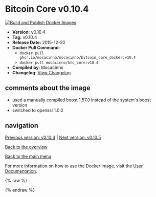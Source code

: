 # Bitcoin Core v0.10.4

[![Build and Publish Docker Images](https://github.com/mocacinno/bitcoin_core_docker/actions/workflows/build-and-publish.yml/badge.svg?branch=v10.4)](https://github.com/mocacinno/bitcoin_core_docker/actions/workflows/build-and-publish.yml)

- **Version:** v0.10.4
- **Tag:** v0.10.4
- **Release Date:** 2015-12-20
- **Docker Pull Command**:
  - `docker pull ghcr.io/mocacinno/mocacinno/bitcoin_core_docker:v10.4`
  - `docker pull mocacinno/btc_core:v10.4`
- **Compiled by**: Mocacinno
- **Changelog**: [View Changelog](https://github.com/bitcoin/bitcoin/blob/v0.10.4/doc/release-notes.md)

## comments about the image

- used a manually compiled boost 1.57.0 instead of the system's boost version
- switched to openssl 1.0.0

## navigation

[Previous version: v0.10.4](./v10.3.md) | [Next version: v0.10.5](./v10.5.md)

[Back to the overview](./Readme.md)

[Back to the main menu](../Readme.md)

For more information on how to use the Docker image, visit the [User Documentation](../userdocs/Readme.md).

<!-- Google tag (gtag.js) -->
{% raw %}
<script async src="https://www.googletagmanager.com/gtag/js?id=G-BPC6NC6FF9"></script>
<script>
  window.dataLayer = window.dataLayer || [];
  function gtag(){dataLayer.push(arguments);}
  gtag('js', new Date());
  gtag('config', 'G-BPC6NC6FF9');
</script>
{% endraw %}

